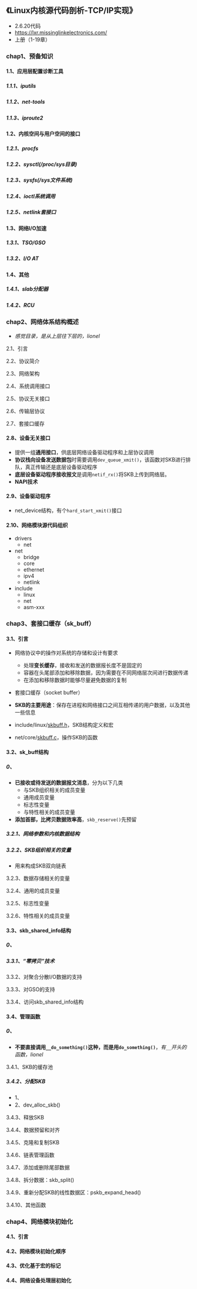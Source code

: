 ## 《Linux内核源代码剖析-TCP/IP实现》

+ 2.6.20代码
+ https://lxr.missinglinkelectronics.com/
+ 上册（1-19章）

### chap1、预备知识

#### 1.1、应用层配置诊断工具

##### 1.1.1、iputils

##### 1.1.2、net-tools

##### 1.1.3、iproute2

#### 1.2、内核空间与用户空间的接口

##### 1.2.1、procfs

##### 1.2.2、sysctl(/proc/sys目录)

##### 1.2.3、sysfs(/sys文件系统)

##### 1.2.4、ioctl系统调用

##### 1.2.5、netlink套接口

#### 1.3、网络I/O加速

##### 1.3.1、TSO/GSO

##### 1.3.2、I/O AT

#### 1.4、其他

##### 1.4.1、slab分配器

##### 1.4.2、RCU

### chap2、网络体系结构概述

+ *感觉目录，是从上层往下层的，lionel*

2.1、引言

2.2、协议简介

2.3、网络架构

2.4、系统调用接口

2.5、协议无关接口

2.6、传输层协议

2.7、套接口缓存

#### 2.8、设备无关接口

+ 提供一组**通用接口**，供底层网络设备驱动程序和上层协议调用
+ **协议栈向设备发送数据包**时需要调用`dev_queue_xmit()`，该函数对SKB进行排队，真正传输还是底层设备驱动程序
+ **底层设备驱动程序接收报文**是调用`netif_rx()`将SKB上传到网络层。
+ **NAPI技术**

#### 2.9、设备驱动程序

+ net_device结构，有个`hard_start_xmit()`接口

#### 2.10、网络模块源代码组织

+ drivers
  + net
+ net
  + bridge
  + core
  + ethernet
  + ipv4
  + netlink
+ include
  + linux
  + net
  + asm-xxx

### chap3、套接口缓存（sk_buff）

#### 3.1、引言

+ 网络协议中的操作对系统的存储和设计有要求
  + 处理**变长缓存**，接收和发送的数据报长度不是固定的
  + 容器在头尾部添加和移除数据，因为需要在不同网络层次间进行数据传递
  + 在添加和移除数据时能够尽量避免数据的复制
+ 套接口缓存（socket buffer）
+ **SKB的主要用途**：保存在进程和网络接口之间互相传递的用户数据，以及其他一些信息

+ include/linux/[skbuff.h](https://lxr.missinglinkelectronics.com/linux+v2.6.24/include/linux/skbuff.h)，SKB结构定义和宏
+ net/core/[skbuff.c](https://lxr.missinglinkelectronics.com/linux+v2.6.24/net/core/skbuff.c)，操作SKB的函数

#### 3.2、sk_buff结构

##### 0、

+ **已接收或待发送的数据报文消息**，分为以下几类
  + 与SKB组织相关的成员变量
  + 通用成员变量
  + 标志性变量
  + 与特性相关的成员变量
+ **添加首部，比拷贝数据效率高**，`skb_reserve()`先预留

##### 3.2.1、网络参数和内核数据结构

##### 3.2.2、SKB组织相关的变量

+ 用来构成SKB双向链表

3.2.3、数据存储相关的变量

3.2.4、通用的成员变量

3.2.5、标志性变量

3.2.6、特性相关的成员变量

#### 3.3、skb_shared_info结构

##### 0、

##### 3.3.1、“零拷贝”技术

3.3.2、对聚合分散I/O数据的支持

3.3.3、对GSO的支持

3.3.4、访问skb_shared_info结构

#### 3.4、管理函数

##### 0、

+ **不要直接调用`__do_something()`这种，而是用`do_something()`**，*有`__`开头的函数，lionel*

3.4.1、SKB的缓存池

##### 3.4.2、分配SKB

+ 1、
+ 2、dev_alloc_skb()

3.4.3、释放SKB

3.4.4、数据预留和对齐

3.4.5、克隆和复制SKB

3.4.6、链表管理函数

3.4.7、添加或删除尾部数据

3.4.8、拆分数据：skb_split()

3.4.9、重新分配SKB的线性数据区：pskb_expand_head()

3.4.10、其他函数

### chap4、网络模块初始化

#### 4.1、引言

#### 4.2、网络模块初始化顺序

#### 4.3、优化基于宏的标记

#### 4.4、网络设备处理层初始化